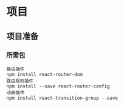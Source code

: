 # 项目

## 项目准备

### 所需包
```bush
路由插件
npm install react-router-dom
路由规则插件
npm install --save react-router-config
动画插件
npm install react-transition-group --save
```
